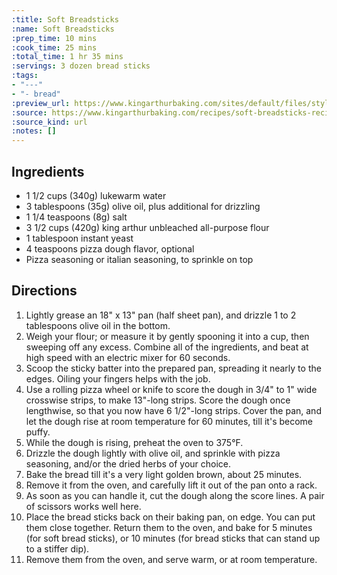 ```yaml
---
:title: Soft Breadsticks
:name: Soft Breadsticks
:prep_time: 10 mins
:cook_time: 25 mins
:total_time: 1 hr 35 mins
:servings: 3 dozen bread sticks
:tags:
- "---"
- "- bread"
:preview_url: https://www.kingarthurbaking.com/sites/default/files/styles/featured_image/public/recipe_legacy/1022-3-large.jpg?itok=eDJ7sB1A
:source: https://www.kingarthurbaking.com/recipes/soft-breadsticks-recipe
:source_kind: url
:notes: []
---
```


## Ingredients
- 1 1/2 cups (340g) lukewarm water
- 3 tablespoons (35g) olive oil, plus additional for drizzling
- 1 1/4 teaspoons (8g) salt
- 3 1/2 cups (420g) king arthur unbleached all-purpose flour
- 1 tablespoon instant yeast
- 4 teaspoons pizza dough flavor, optional
- Pizza seasoning or italian seasoning, to sprinkle on top


## Directions
1. Lightly grease an 18" x 13" pan (half sheet pan), and drizzle 1 to 2 tablespoons olive oil in the bottom.
2. Weigh your flour; or measure it by gently spooning it into a cup, then sweeping off any excess. Combine all of the ingredients, and beat at high speed with an electric mixer for 60 seconds.
3. Scoop the sticky batter into the prepared pan, spreading it nearly to the edges. Oiling your fingers helps with the job.
4. Use a rolling pizza wheel or knife to score the dough in 3/4" to 1" wide crosswise strips, to make 13"-long strips. Score the dough once lengthwise, so that you now have 6 1/2"-long strips. Cover the pan, and let the dough rise at room temperature for 60 minutes, till it's become puffy.
5. While the dough is rising, preheat the oven to 375°F.
6. Drizzle the dough lightly with olive oil, and sprinkle with pizza seasoning, and/or the dried herbs of your choice.
7. Bake the bread till it's a very light golden brown, about 25 minutes.
8. Remove it from the oven, and carefully lift it out of the pan onto a rack.
9. As soon as you can handle it, cut the dough along the score lines. A pair of scissors works well here.
10. Place the bread sticks back on their baking pan, on edge. You can put them close together. Return them to the oven, and bake for 5 minutes (for soft bread sticks), or 10 minutes (for bread sticks that can stand up to a stiffer dip).
11. Remove them from the oven, and serve warm, or at room temperature.
